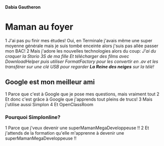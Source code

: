   __Dabia Gautheron__

# Maman au foyer

1 J'ai pas pu finir mes études! Oui, en Terminale j'avais même une super moyenne générale mais je suis tombé enceinte alors j'suis pas allée passer mon BAC!
2 Mais j'adore les nouvelles technologies alors du coup:
  *J'ai du craquer la Storio 3S de ma fille*
  *Et télécharger des films avec DownloadHelper puis utiliser FormatFactory pour les convertir en .av et les transférer sur une clé USB pour regarder __La Reine des neiges__ sur la télé!*

## Google est mon meilleur ami

1 Parce que c'est à Google que je pose mes questions, mais vraiment tout
2 Et donc c'est grâce à Google que j'apprends tout pleins de trucs!
3 Mais j'utilise aussi Simplon
4 Et OpenClassRoom

### Pourquoi Simplonline?

1 Parce que j'veux devenir une superMamanMegaDeveloppeuse !!
2 Et j'attends de la formation qu'elle m'apprenne à devenir une superMamanMegaDeveloppeuse !!